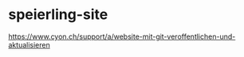# speierling-site

https://www.cyon.ch/support/a/website-mit-git-veroffentlichen-und-aktualisieren

